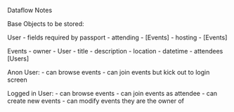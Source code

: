 Dataflow Notes

Base Objects to be stored:

User
	- fields required by passport
	- attending - [Events]
	- hosting - [Events]

Events
	- owner - User
	- title
	- description
	- location
	- datetime
	- attendees [Users]

Anon User:
	- can browse events
	- can join events but kick out to login screen

Logged in User:
	- can browse events
	- can join events as attendee
	- can create new events
	- can modify events they are the owner of


